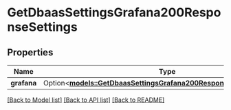 # GetDbaasSettingsGrafana200ResponseSettings

## Properties

Name | Type | Description | Notes
------------ | ------------- | ------------- | -------------
**grafana** | Option<[**models::GetDbaasSettingsGrafana200ResponseSettingsGrafana**](get_dbaas_settings_grafana_200_response_settings_grafana.md)> |  | [optional]

[[Back to Model list]](../README.md#documentation-for-models) [[Back to API list]](../README.md#documentation-for-api-endpoints) [[Back to README]](../README.md)


